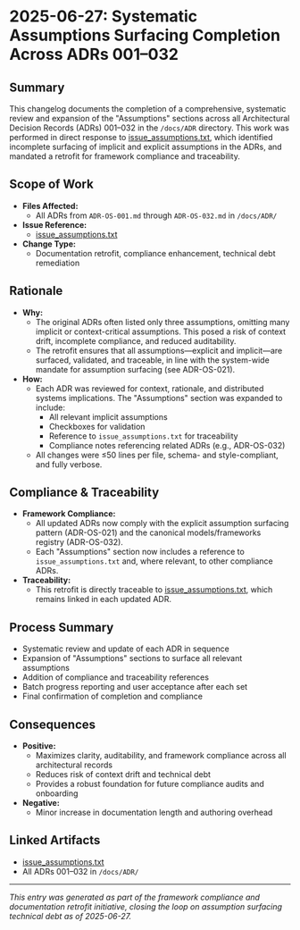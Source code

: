 # 2025-06-27: Systematic Assumptions Surfacing Completion Across ADRs 001–032

## Summary
This changelog documents the completion of a comprehensive, systematic review and expansion of the "Assumptions" sections across all Architectural Decision Records (ADRs) 001–032 in the `/docs/ADR` directory. This work was performed in direct response to [issue_assumptions.txt](../../issues/issue_assumptions.txt), which identified incomplete surfacing of implicit and explicit assumptions in the ADRs, and mandated a retrofit for framework compliance and traceability.

## Scope of Work
- **Files Affected:**
  - All ADRs from `ADR-OS-001.md` through `ADR-OS-032.md` in `/docs/ADR/`
- **Issue Reference:**
  - [issue_assumptions.txt](../../issues/issue_assumptions.txt)
- **Change Type:**
  - Documentation retrofit, compliance enhancement, technical debt remediation

## Rationale
- **Why:**
  - The original ADRs often listed only three assumptions, omitting many implicit or context-critical assumptions. This posed a risk of context drift, incomplete compliance, and reduced auditability.
  - The retrofit ensures that all assumptions—explicit and implicit—are surfaced, validated, and traceable, in line with the system-wide mandate for assumption surfacing (see ADR-OS-021).
- **How:**
  - Each ADR was reviewed for context, rationale, and distributed systems implications. The "Assumptions" section was expanded to include:
    - All relevant implicit assumptions
    - Checkboxes for validation
    - Reference to `issue_assumptions.txt` for traceability
    - Compliance notes referencing related ADRs (e.g., ADR-OS-032)
  - All changes were ≤50 lines per file, schema- and style-compliant, and fully verbose.

## Compliance & Traceability
- **Framework Compliance:**
  - All updated ADRs now comply with the explicit assumption surfacing pattern (ADR-OS-021) and the canonical models/frameworks registry (ADR-OS-032).
  - Each "Assumptions" section now includes a reference to `issue_assumptions.txt` and, where relevant, to other compliance ADRs.
- **Traceability:**
  - This retrofit is directly traceable to [issue_assumptions.txt](../../issues/issue_assumptions.txt), which remains linked in each updated ADR.

## Process Summary
- Systematic review and update of each ADR in sequence
- Expansion of "Assumptions" sections to surface all relevant assumptions
- Addition of compliance and traceability references
- Batch progress reporting and user acceptance after each set
- Final confirmation of completion and compliance

## Consequences
- **Positive:**
  - Maximizes clarity, auditability, and framework compliance across all architectural records
  - Reduces risk of context drift and technical debt
  - Provides a robust foundation for future compliance audits and onboarding
- **Negative:**
  - Minor increase in documentation length and authoring overhead

## Linked Artifacts
- [issue_assumptions.txt](../../issues/issue_assumptions.txt)
- All ADRs 001–032 in `/docs/ADR/`

---
*This entry was generated as part of the framework compliance and documentation retrofit initiative, closing the loop on assumption surfacing technical debt as of 2025-06-27.* 